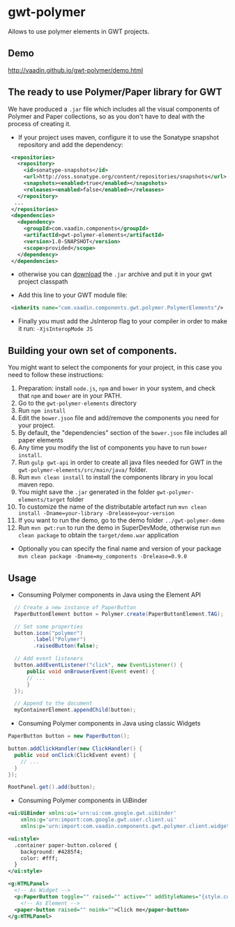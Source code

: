 # gwt-polymer
Allows to use polymer elements in GWT projects.

## Demo
  http://vaadin.github.io/gwt-polymer/demo.html

## The ready to use Polymer/Paper library for GWT

We have produced a `.jar` file which includes all the visual components of
Polymer and Paper collections, so as you don't have to deal with the process of
creating it.

 - If your project uses maven, configure it to use the Sonatype snapshot repository and add the dependency:

  ```xml
   <repositories>
     <repository>
       <id>sonatype-snapshots</id>
       <url>http://oss.sonatype.org/content/repositories/snapshots</url>
       <snapshots><enabled>true</enabled></snapshots>
       <releases><enabled>false</enabled></releases>
     </repository>
    ...
   </repositories>
   <dependencies>
     <dependency>
       <groupId>com.vaadin.components</groupId>
       <artifactId>gwt-polymer-elements</artifactId>
       <version>1.0-SNAPSHOT</version>
       <scope>provided</scope>
     </dependency>
   </dependencies>
  ```

- otherwise you can [download](https://oss.sonatype.org/content/repositories/snapshots/com/vaadin/components/gwt-polymer-elements/1.0-SNAPSHOT/)
  the `.jar` archive and put it in your gwt project classpath

- Add this line to your GWT module file:
 ```xml
  <inherits name="com.vaadin.components.gwt.polymer.PolymerElements"/>

 ```
 
- Finally you must add the JsInterop flag to your compiler in order to make it run: `-XjsInteropMode JS`
 

## Building your own set of components.

You might want to select the components for your project, in this case you need to
follow these instructions:

 1.  Preparation: install `node.js`, `npm` and `bower` in your system, and check
 that `npm` and `bower` are in your PATH.
 1.  Go to the `gwt-polymer-elements` directory
 1.  Run `npm install`
 1.  Edit the `bower.json` file and add/remove the components you need for your project.
 1.  By default, the "dependencies" section of the `bower.json` file includes all paper
     elements
 1.  Any time you modify the list of components you have to run `bower install`.
 1.  Run `gulp gwt-api` in order to create all java files needed for GWT in the
     `gwt-polymer-elements/src/main/java/` folder.
 1.  Run `mvn clean install` to install the components library in you local maven repo.
 1.  You might save the `.jar` generated in the folder `gwt-polymer-elements/target` folder
 1.  To customize the name of the distributable artefact run
     `mvn clean install -Dname=your-library -Drelease=your-version`
 1.  If you want to run the demo, go to the demo folder `../gwt-polymer-demo`
 1.  Run `mvn gwt:run` to run the demo in SuperDevMode, otherwise run `mvn clean package` to
 obtain the `target/demo.war` application
  - Optionally you can specify the final name and version of your package `mvn clean package -Dname=my_components -Drelease=0.9.0`

## Usage

 - Consuming Polymer components in Java using the Element API
```java
  // Create a new instance of PaperButton
  PaperButtonElement button = Polymer.create(PaperButtonElement.TAG);

  // Set some properties
  button.icon("polymer")
        .label("Polymer")
        .raisedButton(false);

  // Add event listeners
  button.addEventListener("click", new EventListener() {
      public void onBrowserEvent(Event event) {
      // ...    
      }
  });

  // Append to the document
  myContainerElement.appendChild(button);
```
 - Consuming Polymer components in Java using classic Widgets

```java
PaperButton button = new PaperButton();

button.addClickHandler(new ClickHandler() {
  public void onClick(ClickEvent event) {
    // ...
  }
});

RootPanel.get().add(button);
```

 - Consuming Polymer components in UiBinder
```xml
<ui:UiBinder xmlns:ui='urn:ui:com.google.gwt.uibinder'
    xmlns:g='urn:import:com.google.gwt.user.client.ui'
    xmlns:p='urn:import:com.vaadin.components.gwt.polymer.client.widget'>

<ui:style>
  .container paper-button.colored {
    background: #4285f4;
    color: #fff;
  }
</ui:style>

<g:HTMLPanel>
  <!-- As Widget -->
  <p:PaperButton toggle="" raised="" active="" addStyleNames="{style.colored}">active</p:PaperButton>
	<!-- As Element -->	 	
  <paper-button raised="" noink="">Click me</paper-button>
</g:HTMLPanel>

```
